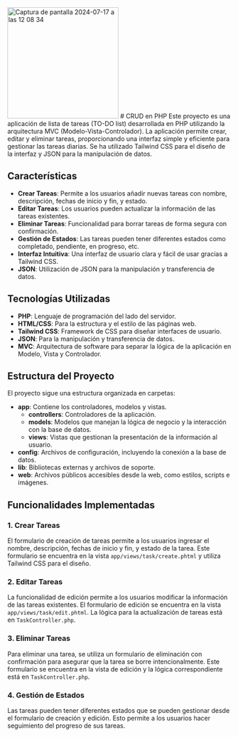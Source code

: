 
<img width="250" alt="Captura de pantalla 2024-07-17 a las 12 08 34" src="https://github.com/user-attachments/assets/dc18ca63-de87-4354-aa8a-b6caa0d1d218">
# CRUD en PHP
Este proyecto es una aplicación de lista de tareas (TO-DO list) desarrollada en PHP utilizando la arquitectura MVC (Modelo-Vista-Controlador). 
La aplicación permite crear, editar y eliminar tareas, proporcionando una interfaz simple y eficiente para gestionar las tareas diarias. 
Se ha utilizado Tailwind CSS para el diseño de la interfaz y JSON para la manipulación de datos.

## Características

- **Crear Tareas**: Permite a los usuarios añadir nuevas tareas con nombre, descripción, fechas de inicio y fin, y estado.
- **Editar Tareas**: Los usuarios pueden actualizar la información de las tareas existentes.
- **Eliminar Tareas**: Funcionalidad para borrar tareas de forma segura con confirmación.
- **Gestión de Estados**: Las tareas pueden tener diferentes estados como completado, pendiente, en progreso, etc.
- **Interfaz Intuitiva**: Una interfaz de usuario clara y fácil de usar gracias a Tailwind CSS.
- **JSON**: Utilización de JSON para la manipulación y transferencia de datos.

## Tecnologías Utilizadas

- **PHP**: Lenguaje de programación del lado del servidor.
- **HTML/CSS**: Para la estructura y el estilo de las páginas web.
- **Tailwind CSS**: Framework de CSS para diseñar interfaces de usuario.
- **JSON**: Para la manipulación y transferencia de datos.
- **MVC**: Arquitectura de software para separar la lógica de la aplicación en Modelo, Vista y Controlador.

## Estructura del Proyecto

El proyecto sigue una estructura organizada en carpetas:

- **app**: Contiene los controladores, modelos y vistas.
  - **controllers**: Controladores de la aplicación.
  - **models**: Modelos que manejan la lógica de negocio y la interacción con la base de datos.
  - **views**: Vistas que gestionan la presentación de la información al usuario.
- **config**: Archivos de configuración, incluyendo la conexión a la base de datos.
- **lib**: Bibliotecas externas y archivos de soporte.
- **web**: Archivos públicos accesibles desde la web, como estilos, scripts e imágenes.

## Funcionalidades Implementadas

### 1. Crear Tareas
El formulario de creación de tareas permite a los usuarios ingresar el nombre, descripción, fechas de inicio y fin, y estado de la tarea. Este formulario se encuentra en la vista `app/views/task/create.phtml` y utiliza Tailwind CSS para el diseño.

### 2. Editar Tareas
La funcionalidad de edición permite a los usuarios modificar la información de las tareas existentes. El formulario de edición se encuentra en la vista `app/views/task/edit.phtml`. La lógica para la actualización de tareas está en `TaskController.php`.

### 3. Eliminar Tareas
Para eliminar una tarea, se utiliza un formulario de eliminación con confirmación para asegurar que la tarea se borre intencionalmente. Este formulario se encuentra en la vista de edición y la lógica correspondiente está en `TaskController.php`.

### 4. Gestión de Estados
Las tareas pueden tener diferentes estados que se pueden gestionar desde el formulario de creación y edición. Esto permite a los usuarios hacer seguimiento del progreso de sus tareas.

